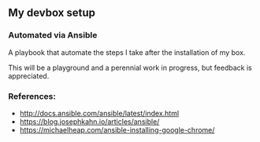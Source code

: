 ## My devbox setup
### Automated via Ansible

A playbook that automate the steps I take
after the installation of my box.

This will be a playground and a perennial
work in progress, but feedback is appreciated.

### References:

*	http://docs.ansible.com/ansible/latest/index.html
*	https://blog.josephkahn.io/articles/ansible/
*	https://michaelheap.com/ansible-installing-google-chrome/
